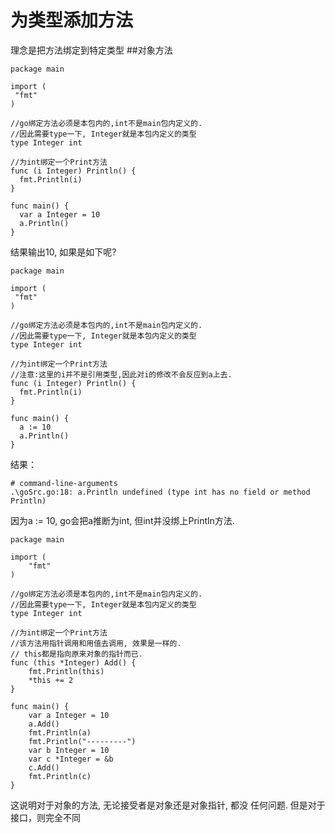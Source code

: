 # 为类型添加方法
理念是把方法绑定到特定类型
##对象方法
```
package main

import (
 "fmt"
)

//go绑定方法必须是本包内的,int不是main包内定义的.
//因此需要type一下, Integer就是本包内定义的类型
type Integer int

//为int绑定一个Print方法
func (i Integer) Println() {
  fmt.Println(i)
}

func main() {
  var a Integer = 10
  a.Println()
}
```
结果输出10, 如果是如下呢?
```
package main

import (
 "fmt"
)

//go绑定方法必须是本包内的,int不是main包内定义的.
//因此需要type一下, Integer就是本包内定义的类型
type Integer int

//为int绑定一个Print方法
//注意:这里的i并不是引用类型,因此对i的修改不会反应到a上去.
func (i Integer) Println() {
  fmt.Println(i)
}

func main() {
  a := 10
  a.Println()
}
```
结果：  
```
# command-line-arguments
.\goSrc.go:18: a.Println undefined (type int has no field or method Println)
```
因为a := 10, go会把a推断为int, 但int并没绑上Println方法.
```
package main

import (
	"fmt"
)

//go绑定方法必须是本包内的,int不是main包内定义的.
//因此需要type一下, Integer就是本包内定义的类型
type Integer int

//为int绑定一个Print方法
//该方法用指针调用和用值去调用, 效果是一样的.
// this都是指向原来对象的指针而已.
func (this *Integer) Add() {
	fmt.Println(this)
	*this += 2
}

func main() {
	var a Integer = 10
	a.Add()
	fmt.Println(a)
	fmt.Println("---------")
	var b Integer = 10
	var c *Integer = &b
	c.Add()
	fmt.Println(c)
}
```
这说明对于对象的方法, 无论接受者是对象还是对象指针, 都没
任何问题.
但是对于接口，则完全不同